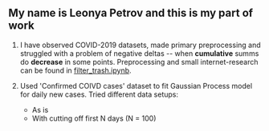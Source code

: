 ## My name is Leonya Petrov and this is my part of work

1. I have observed COVID-2019 datasets, made primary preprocessing and struggled with a problem of negative deltas -- when **cumulative** summs do **decrease** in some points. Preprocessing and small internet-research can be found in [filter_trash.ipynb](filter_trash.ipynb).

2. Used 'Confirmed COIVD cases' dataset to fit Gaussian Process model for daily new cases.
Tried different data setups:
	- As is
	- With cutting off first N days (N = 100)
